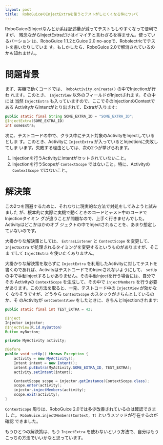 ```yaml
---
layout: post
title:  RoboGuiceのInjectExtraを使うとテストがしにくくなる件について
---
```


RoboGuiceのInjectなんとか系は記述量が減ってテストもしやすくなって便利ですが、
残念ながらInjectExtraだけはイマイチと言わざるを得ません。使っているバーション
は、RoboGuice 1.1.2とGuice 2.0 no-aopで、Robolectricでテストを書いたりしていま
す。もしかしたら、RoboGuice 2.0で解消されているのかも知れません。

# 問題背景

まず、実機で動くコードでは、 `RoboActivity.onCreate()` の中でInjectionが行わ
れます。このとき、 `InjectView` 以外のフィールドがInjectされます。その中には
当然 `InjectExtra` も入っていますので、ここでそのInjectionのContextである
ActivityからIntentがとり出されて、Extraが入ります:

```java
public static final String SOME_EXTRA_ID = "SOME_EXTRA_ID";
@InjectExtra(SOME_EXTRA_ID)
int someExtra;
```

次に、テストコードの中で、クラス中にテスト対象のActivityをInjectしているとしま
す。このとき、Activityに `InjectExtra` が入っているとInjectionに失敗してしま
います。失敗する理由としては、次の2つが挙げられます。

1. Injectionを行うActivityにIntentがセットされていないこと。
2. Injectionを行うScopeが `ContextScope` ではないこと。特に、Activityの
   `ContextScope` ではないこと。

# 解決策

この2つを回避するために、それなりに現実的な方法で対処をしてみようと試みました
が、根本的に実際に実機で動くときのコードとテスト中のコードでInjectionタイミン
グが違うことが問題なので、上手く行きませんでした。Activityはどこかほかのオブ
ジェクトの中でInjectされることを、あまり想定していないのです。

大掛かりな解決策としては、 `ExtrasListener` と `ContextScope` を変更して、
`InjectExtra` が処理されるタイミングを変更するというものがありますが、そこま
でして `InjectExtra` を使いたくありません。

大掛かりな解決策を取らずに `InjectExtra` を利用したActivityに対してテストを
書くのであれば、ActivityはテストコードでのInjecされないようにして、 `setUp`
の中で手動Injectするしかありません。その手動Injectを行う場合には、自分でその
Activityの `ContextScope` を生成して、その中で `injectMembers` を行う必要
があります。この方法を取ると、一見、テストコード中の `InjectView` が効かなく
なりそうですが、どうやら `ContextScope` のスタックがきちんとしているのか、そ
のActivityが `setContentView` をしたときに、きちんとInjectionされます:

```java
public static final int TEST_EXTRA = 42;

@Inject
Injector injector;
@InjectView(R.id.myButton)
Button myButton;

private MyActivity activity;

@Before
public void setUp() throws Exception {
    activity = new MyActivity();
    Intent intent = new Intent();
    intent.putExtra(MyActivity.SOME_EXTRA_ID, TEST_EXTRA);
    activity.setIntent(intent);

    ContextScope scope = injector.getInstance(ContextScope.class);
    scope.enter(activity);
    injector.injectMembers(activity);
    scope.exit(activity);
}
```

`ContextScope` 周りは、RoboGuice 2.0では多少改善されているのは確認できまし
た。 `RoboGuice.injectMembers(Context, T)` というメソッドが存在するのが確認
できました。

もうひとつの解決策は、もう `InjectExtra` を使わないという方法で、自分はもう
こっちの方法でいいかなと思っています。
